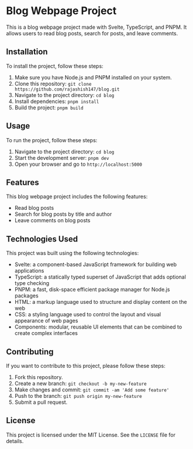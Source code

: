 # Blog Webpage Project

This is a blog webpage project made with Svelte, TypeScript, and PNPM. It allows users to read blog posts, search for posts, and leave comments.

## Installation

To install the project, follow these steps:

1. Make sure you have Node.js and PNPM installed on your system.
2. Clone this repository: `git clone https://github.com/rajashish147/blog.git`
3. Navigate to the project directory: `cd blog`
4. Install dependencies: `pnpm install`
5. Build the project: `pnpm build`

## Usage

To run the project, follow these steps:

1. Navigate to the project directory: `cd blog`
2. Start the development server: `pnpm dev`
3. Open your browser and go to `http://localhost:5000`

## Features

This blog webpage project includes the following features:

- Read blog posts
- Search for blog posts by title and author
- Leave comments on blog posts

## Technologies Used

This project was built using the following technologies:

- Svelte: a component-based JavaScript framework for building web applications
- TypeScript: a statically typed superset of JavaScript that adds optional type checking
- PNPM: a fast, disk-space efficient package manager for Node.js packages
- HTML: a markup language used to structure and display content on the web
- CSS: a styling language used to control the layout and visual appearance of web pages
- Components: modular, reusable UI elements that can be combined to create complex interfaces

## Contributing

If you want to contribute to this project, please follow these steps:

1. Fork this repository.
2. Create a new branch: `git checkout -b my-new-feature`
3. Make changes and commit: `git commit -am 'Add some feature'`
4. Push to the branch: `git push origin my-new-feature`
5. Submit a pull request.

## License

This project is licensed under the MIT License. See the `LICENSE` file for details.
